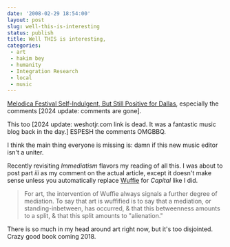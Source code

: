 ```yaml
---
date: '2008-02-29 18:54:00'
layout: post
slug: well-this-is-interesting
status: publish
title: Well THIS is interesting,
categories:
 - art
 - hakim bey
 - humanity
 - Integration Research
 - local
 - music
---
```


[Melodica Festival Self-Indulgent, But Still Positive for Dallas][1], especially the comments [2024 update: comments are gone]. 

<a class="dead">This too</a> [2024 update: weshotjr.com link is dead. It was a fantastic music blog back in the day.] ESPESH the comments OMGBBQ.

I think the main thing everyone is missing is: damn if this new music editor isn't a uniter.

Recently revisiting _Immediatism_ flavors my reading of all this. I was about to post part _iii_ as my comment on the actual article, except it doesn't make sense unless you automatically replace [Wuffie][4] for _Capital_ like I did.

> For art, the intervention of Wuffie always signals a further degree of mediation. To say that art is wuffified is to say that a mediation, or standing-inbetween, has occurred, & that this betweenness amounts to a split, & that this split amounts to "alienation."

There is so much in my head around art right now, but it's too disjointed. Crazy good book coming 2018.

   [1]: http://www.dallasobserver.com/2008-02-28/music/melodica-festival-self-indulgent-but-still-positive-for-dallas/

   [4]: http://en.wikipedia.org/wiki/Whuffie

